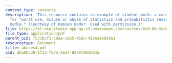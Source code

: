 ```yaml
---
content_type: resource
description: 'This resource contains an example of student work: a contest winner
  for "worst use, misuse or abuse of statistics and probabilistic reasoning in the
  media." (Courtesy of Damien Bador. Used with permission.)'
file: https://ol-ocw-studio-app-qa.s3.amazonaws.com/courses/esd-86-models-data-and-inference-for-socio-technical-systems-spring-2007/dba0b5381f23f67a26e78d787d61b64a_abuses4.pdf
file_type: application/pdf
parent_uid: 7c33bcf1-cdaa-ce25-416c-410a3e692ba1
resourcetype: Document
title: abuses4.pdf
uid: dba0b538-1f23-f67a-26e7-8d787d61b64a
---
```

